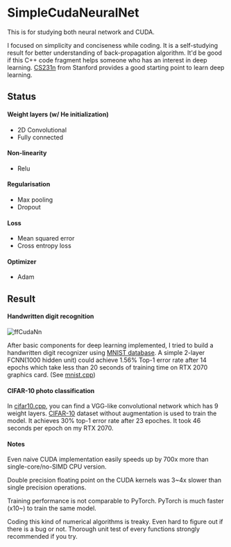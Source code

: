 ﻿# SimpleCudaNeuralNet
This is for studying both neural network and CUDA.

I focused on simplicity and conciseness while coding. It is a self-studying result for better understanding of back-propagation algorithm. It'd be good if this C++ code fragment helps someone who has an interest in deep learning. [CS231n](http://cs231n.stanford.edu/2017/syllabus) from Stanford provides a good starting point to learn deep learning.

## Status
#### Weight layers (w/ He initialization)
* 2D Convolutional
* Fully connected

#### Non-linearity
* Relu

#### Regularisation
* Max pooling
* Dropout
	
#### Loss
* Mean squared error
* Cross entropy loss

#### Optimizer 
* Adam

## Result
#### Handwritten digit recognition
![ffCudaNn](https://user-images.githubusercontent.com/670560/91796552-735ee780-ec5b-11ea-88fc-0f0a343ce8d6.png)

After basic components for deep learning implemented, I tried to build a handwritten digit recognizer using [MNIST database](http://yann.lecun.com/exdb/mnist/). A simple 2-layer FCNN(1000 hidden unit) could achieve 1.56% Top-1 error rate after 14 epochs which take less than 20 seconds of training time on RTX 2070 graphics card. (See [mnist.cpp](mnist.cpp))

#### CIFAR-10 photo classification
In [cifar10.cpp](cifar10.cpp), you can find a VGG-like convolutional network which has 9 weight layers. [CIFAR-10](https://www.cs.toronto.edu/~kriz/cifar.html) dataset without augmentation is used to train the model. It achieves 30% top-1 error rate after 23 epoches. It took 46 seconds per epoch on my RTX 2070.

#### Notes
Even naive CUDA implementation easily speeds up by 700x more than single-core/no-SIMD CPU version.

Double precision floating point on the CUDA kernels was 3~4x slower than single precision operations.

Training performance is not comparable to PyTorch. PyTorch is much faster (x10~) to train the same model.

Coding this kind of numerical algorithms is treaky. Even hard to figure out if there is a bug or not. Thorough unit test of every functions strongly recommended if you try.

